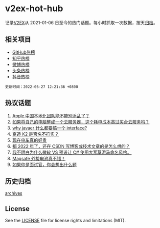 # v2ex-hot-hub

 记录[V2EX](https://www.v2ex.com/)从 2021-01-06 日至今的热门话题。每小时抓取一次数据，按天[归档](archives)。
 
 ## 相关项目

- [GitHub热榜](https://github.com/snaildev/github-hot-hub)
- [知乎热榜](https://github.com/snaildev/zhihu-hot-hub)
- [微博热榜](https://github.com/snaildev/weibo-hot-hub)
- [头条热榜](https://github.com/snaildev/toutiao-hot-hub)
- [抖音热榜](https://github.com/snaildev/douyin-hot-hub)


 `更新时间：2022-05-27 12:21:36 +0800`

## 热议话题

1. [Apple 中国本地化团队能不能别添乱了？](https://www.v2ex.com/t/855533)
1. [如果将自己的电脑整成一个云服务器，这个耗电成本高过买台云服务吗？](https://www.v2ex.com/t/855432)
1. [why javaer 什么都要搞一个 interface?](https://www.v2ex.com/t/855458)
1. [京造 K2 是否名不符实？](https://www.v2ex.com/t/855456)
1. [现在电车真的好贵](https://www.v2ex.com/t/855591)
1. [都 2022 年了，还在 CSDN 写博客或技术文章的是怎么想的？](https://www.v2ex.com/t/855480)
1. [我不明白为什么微软 VS 预设让 C# 使用大写草泥马命名风格。](https://www.v2ex.com/t/855545)
1. [Magsafe 外接电池真不错！](https://www.v2ex.com/t/855436)
1. [如果你是面试官，你会想出什么题](https://www.v2ex.com/t/855475)

## 历史归档

[archives](archives)

## License

See the [LICENSE](LICENSE) file for license rights and limitations (MIT).
